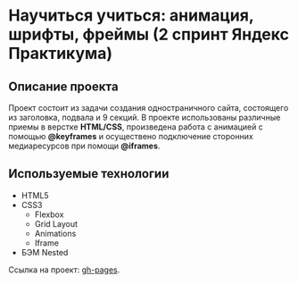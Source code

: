 # Научиться учиться: анимация, шрифты, фреймы (2 спринт Яндекс Практикума)

## Описание проекта
Проект состоит из задачи создания одностраничного сайта, состоящего из заголовка, подвала и 9 секций.
В проекте использованы различные приемы в верстке **HTML/CSS**, произведена работа с анимацией с помощью **@keyframes** и
осуществено подключение сторонних медиаресурсов при помощи **@iframes**.

##  Используемые технологии

- HTML5
- CSS3
  - Flexbox
  - Grid Layout
  - Animations
  - Iframe
- БЭМ Nested

Ссылка на проект: [gh-pages](https://miklekuzichev.github.io/how-to-learn/index.html).
